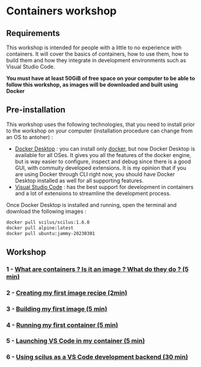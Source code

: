 
# Containers workshop

## Requirements

This workshop is intended for people with a little to no experience with containers. It will cover the basics of containers, how to use them, how to build them and how they integrate in development environments such as Visual Studio Code.

**You must have at least 50GiB of free space on your computer to be able to follow this workshop, as images will be downloaded and built using Docker**

## Pre-installation

This workshop uses the following technologies, that you need to install prior to the workshop on your computer (installation procedure can change from an OS to antoher) :

- [Docker Desktop](https://www.docker.com/products/docker-desktop) : you can install only [docker](https://docs.docker.com/engine/install/), but now Docker Desktop is available for all OSes. It gives you all the features of the docker engine, but is way easier to configure, inspect and debug since there is a good GUI, with commuity developed extensions. It is my opinion that if you are using Docker through CLI right now, you should have Docker Desktop installed as well for all supporting features.
- [Visual Studio Code](https://code.visualstudio.com/) : has the best support for development in containers and a lot of extensions to streamline the development process.

Once Docker Desktop is installed and running, open the terminal and download the following images :

```bash
docker pull scilus/scilus:1.6.0
docker pull alpine:latest
docker pull ubuntu:jammy-20230301
```

## Workshop

### 1 - [What are containers ? Is it an image ? What do they do ? (5 min)](docs/1-containers-images.md)

### 2 - [Creating my first image recipe (2min)](docs/234-first-image.md)

### 3 - [Building my first image (5 min)](docs/234-first-image.md)

### 4 - [Running my first container (5 min)](docs/2-3-4-first-image.md)

### 5 - [Launching VS Code in my container (5 min)](docs/5-vscode-devcontainer.md)

### 6 - [Using scilus as a VS Code development backend (30 min)](docs/6-scilus-dev-backend.md)
